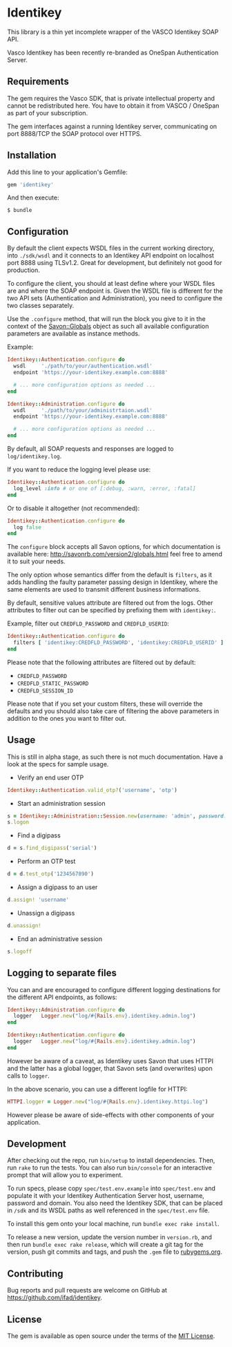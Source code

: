 # Identikey

This library is a thin yet incomplete wrapper of the VASCO Identikey SOAP API.

Vasco Identikey has been recently re-branded as OneSpan Authentication Server.

## Requirements

The gem requires the Vasco SDK, that is private intellectual property and
cannot be redistributed here. You have to obtain it from VASCO / OneSpan
as part of your subscription.

The gem interfaces against a running Identikey server, communicating on
port 8888/TCP the SOAP protocol over HTTPS.

## Installation

Add this line to your application's Gemfile:

```ruby
gem 'identikey'
```

And then execute:

    $ bundle

## Configuration

By default the client expects WSDL files in the current working directory,
into `./sdk/wsdl` and it connects to an Identikey API endpoint on localhost
port 8888 using TLSv1.2. Great for development, but definitely not good for
production.

To configure the client, you should at least define where your WSDL files are
and where the SOAP endpoint is. Given the WSDL file is different for the two
API sets (Authentication and Administration), you need to configure the two
classes separately.

Use the `.configure` method, that will run the block you give to it in the
context of the [Savon::Globals](http://savonrb.com/version2/globals.html)
object as such all available configuration parameters are available as
instance methods.

Example:

```ruby
Identikey::Authentication.configure do
  wsdl     './path/to/your/authentication.wsdl'
  endpoint 'https://your-identikey.example.com:8888'

  # ... more configuration options as needed ...
end

Identikey::Administration.configure do
  wsdl     './path/to/your/administrtaion.wsdl'
  endpoint 'https://your-identikey.example.com:8888'

  # ... more configuration options as needed ...
end
```

By default, all SOAP requests and responses are logged to `log/identikey.log`.

If you want to reduce the logging level please use:

```ruby
Identikey::Authentication.configure do
  log_level :info # or one of [:debug, :warn, :error, :fatal]
end
```

Or to disable it altogether (not recommended):

```ruby
Identikey::Authentication.configure do
  log false
end
```

The `configure` block accepts all Savon options, for which documentation
is available here: http://savonrb.com/version2/globals.html feel free to
amend it to suit your needs.

The only option whose semantics differ from the default is `filters`, as
it adds handling the faulty parameter passing design in Identikey, where
the same elements are used to transmit different business informations.

By default, sensitive values attribute are filtered out from the logs.
Other attributes to filter out can be specified by prefixing them with
`identikey:`.

Example, filter out `CREDFLD_PASSWORD` and `CREDFLD_USERID`:

```ruby
Identikey::Authentication.configure do
  filters [ 'identikey:CREDFLD_PASSWORD', 'identikey:CREDFLD_USERID' ]
end
```

Please note that the following attributes are filtered out by default:

* `CREDFLD_PASSWORD`
* `CREDFLD_STATIC_PASSWORD`
* `CREDFLD_SESSION_ID`

Please note that if you set your custom filters, these will override the
defaults and you should also take care of filtering the above parameters
in addition to the ones you want to filter out.

## Usage

This is still in alpha stage, as such there is not much documentation. Have a
look at the specs for sample usage.

* Verify an end user OTP

```ruby
Identikey::Authentication.valid_otp?('username', 'otp')
```

* Start an administration session

```ruby
s = Identikey::Administration::Session.new(username: 'admin', password: 'foobar')
s.logon
```

* Find a digipass

```ruby
d = s.find_digipass('serial')
```

* Perform an OTP test

```ruby
d = d.test_otp('1234567890')
```

* Assign a digipass to an user

```ruby
d.assign! 'username'
```

* Unassign a digipass

```ruby
d.unassign!
```

* End an administrative session

```ruby
s.logoff
```

## Logging to separate files

You can and are encouraged to configure different logging destinations
for the different API endpoints, as follows:

```ruby
Identikey::Administration.configure do
  logger   Logger.new("log/#{Rails.env}.identikey.admin.log")
end

Identikey::Authentication.configure do
  logger   Logger.new("log/#{Rails.env}.identikey.admin.log")
end
```

However be aware of a caveat, as Identikey uses Savon that uses HTTPI
and the latter has a global logger, that Savon sets (and overwrites)
upon calls to `logger`.

In the above scenario, you can use a different logfile for HTTPI:

```ruby
HTTPI.logger = Logger.new("log/#{Rails.env}.identikey.httpi.log")
```

However please be aware of side-effects with other components of
your application.

## Development

After checking out the repo, run `bin/setup` to install dependencies. Then,
run `rake` to run the tests. You can also run `bin/console` for an interactive
prompt that will allow you to experiment.

To run specs, please copy `spec/test.env.example` into `spec/test.env` and
populate it with your Identikey Authentication Server host, username, password
and domain. You also need the Identikey SDK, that can be placed in `/sdk` and
its WSDL paths as well referenced in the `spec/test.env` file.

To install this gem onto your local machine, run `bundle exec rake install`.

To release a new version, update the version number in `version.rb`, and then
run `bundle exec rake release`, which will create a git tag for the version,
push git commits and tags, and push the `.gem` file to
[rubygems.org](https://rubygems.org).

## Contributing

Bug reports and pull requests are welcome on GitHub at
https://github.com/ifad/identikey.

## License

The gem is available as open source under the terms of the [MIT
License](https://opensource.org/licenses/MIT).
